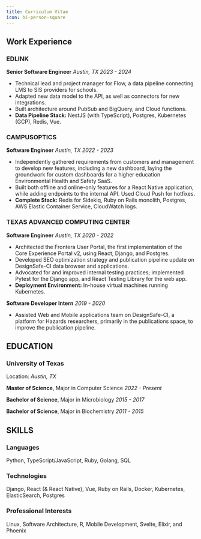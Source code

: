 ```yaml
---
title: Curriculum Vitae
icon: bi-person-square
---
```


## Work Experience

### EDLINK

**Senior Software Engineer**
*Austin, TX*
*2023 - 2024*

- Technical lead and project manager for Flow, a data pipeline connecting LMS to SIS providers for schools.
- Adapted new data model to the API, as well as connectors for new integrations.
- Built architecture around PubSub and BigQuery, and Cloud functions.
- **Data Pipeline Stack:** NestJS (with TypeScript), Postgres, Kubernetes (GCP), Redis, Vue.

### CAMPUSOPTICS

**Software Engineer**
*Austin, TX*
*2022 - 2023*

- Independently gathered requirements from customers and management to develop new features, including a new dashboard, laying the groundwork for custom dashboards for a higher education Environmental Health and Safety SaaS.
- Built both offline and online-only features for a React Native application, while adding endpoints to the internal API. Used Cloud Push for hotfixes.
- **Complete Stack:** Redis for Sidekiq, Ruby on Rails monolith, Postgres, AWS Elastic Container Service, CloudWatch logs.

### TEXAS ADVANCED COMPUTING CENTER

**Software Engineer**
*Austin, TX*
*2020 - 2022*

- Architected the Frontera User Portal, the first implementation of the Core Experience Portal v2, using React, Django, and Postgres.
- Developed SEO optimization strategy and publication pipeline update on DesignSafe-CI data browser and applications.
- Advocated for and improved internal testing practices; implemented Pytest for the Django app, and React Testing Library for the web app.
- **Deployment Environment:** In-house virtual machines running Kubernetes.

**Software Developer Intern**
*2019 - 2020*

- Assisted Web and Mobile applications team on DesignSafe-CI, a platform for Hazards researchers, primarily in the publications space, to improve the publication pipeline.

## EDUCATION

### University of Texas

Location: *Austin, TX*

**Master of Science**, Major in Computer Science
*2022 - Present*

**Bachelor of Science**, Major in Microbiology
*2015 - 2017*

**Bachelor of Science**, Major in Biochemistry
*2011 - 2015*

## SKILLS

### Languages

Python, TypeScript/JavaScript, Ruby, Golang, SQL

### Technologies

Django, React (& React Native), Vue, Ruby on Rails, Docker, Kubernetes,
ElasticSearch, Postgres

### Professional Interests

Linux, Software Architecture, R, Mobile Development, Svelte, Elixir, and Phoenix
